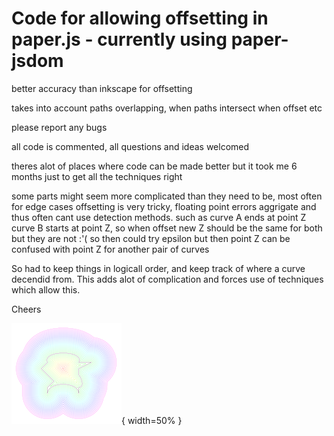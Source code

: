 
# Code for allowing offsetting in paper.js - currently using paper-jsdom

better accuracy than inkscape for offsetting

takes into account paths overlapping, when paths intersect when offset etc

please report any bugs

all code is commented, all questions and ideas welcomed

theres alot of places where code can be made better but it took me 6 months just to get all the techniques right

some parts might seem more complicated than they need to be, most often for edge cases
offsetting is very tricky, floating point errors aggrigate and thus often cant use detection methods.
such as curve A ends at point Z curve B starts at point Z, so when offset new Z should be the same for both
but they are not :'( so then could try epsilon but then point Z can be confused with point Z for another pair of curves

So had to keep things in logicall order, and keep track of where a curve decendid from. This adds alot of complication and forces use
of techniques which allow this.

Cheers

![Preview](/example1-10.svg){ width=50% }



